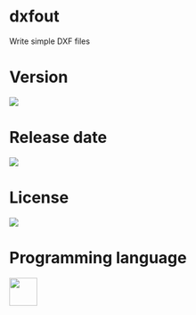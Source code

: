 # dxfout

Write simple DXF files

# Version

![](https://img.shields.io/badge/Version%3A-1.0-success)

# Release date

![](https://img.shields.io/badge/Release%20date-Sep%2C%2014%2C%202018-9cf)

# License

![](https://img.shields.io/github/license/Ileriayo/markdown-badges?style=for-the-badge)

# Programming language

<img src="https://cdn.jsdelivr.net/gh/devicons/devicon/icons/c/c-original.svg" width="50"/>
